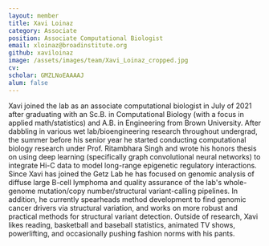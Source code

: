 ```yaml
---
layout: member
title: Xavi Loinaz
category: Associate
position: Associate Computational Biologist
email: xloinaz@broadinstitute.org
github: xaviloinaz
image: /assets/images/team/Xavi_Loinaz_cropped.jpg
cv:
scholar: GMZLNoEAAAAJ
alum: false
---
```


Xavi joined the lab as an associate computational biologist in July of 2021 after graduating with an Sc.B. in Computational Biology (with a focus in applied math/statistics) and A.B. in Engineering from Brown University. After dabbling in various wet lab/bioengineering research throughout undergrad, the summer before his senior year he started conducting computational biology research under Prof. Ritambhara Singh and wrote his honors thesis on using deep learning (specifically graph convolutional neural networks) to integrate Hi-C data to model long-range epigenetic regulatory interactions. Since Xavi has joined the Getz Lab he has focused on genomic analysis of diffuse large B-cell lymphoma and quality assurance of the lab's whole-genome mutation/copy number/structural variant-calling pipelines. In addition, he currently spearheads method development to find genomic cancer drivers via structural variation, and works on more robust and practical methods for structural variant detection. Outside of research, Xavi likes reading, basketball and baseball statistics, animated TV shows, powerlifting, and occasionally pushing fashion norms with his pants.

